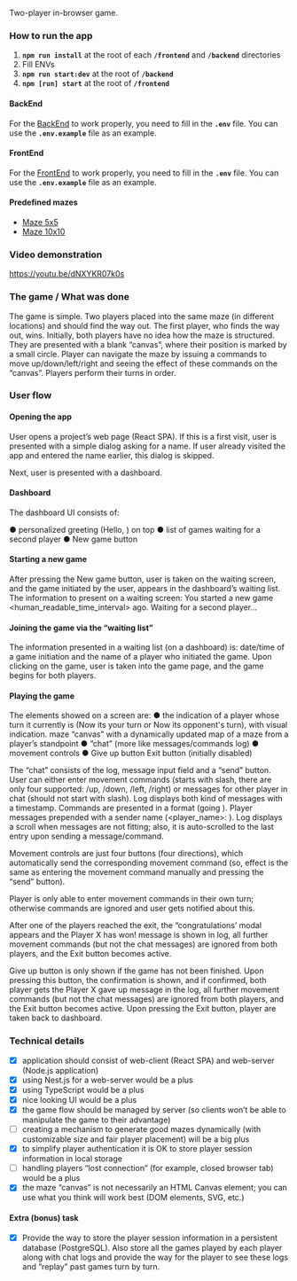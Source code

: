 Two-player in-browser game.

### How to run the app

1. **`npm run install`** at the root of each **`/frontend`** and **`/backend`** directories
2. Fill ENVs
3. **`npm run start:dev`** at the root of **`/backend`**
4. **`npm [run] start`** at the root of **`/frontend`**

#### BackEnd

For the [BackEnd](./backend) to work properly, you need to fill in the **`.env`** file. You can use the **`.env.example`** file as an example.

#### FrontEnd

For the [FrontEnd](./frontend) to work properly, you need to fill in the **`.env`** file. You can use the **`.env.example`** file as an example.

#### Predefined mazes

- [Maze 5x5](./assets/maze5x5.png)
- [Maze 10x10](./assets/maze10x10.png)

### Video demonstration

https://youtu.be/dNXYKR07k0s

### The game / What was done

The game is simple. Two players placed into the same maze (in different locations) and should find the way out. The first player, who finds the way out, wins.
Initially, both players have no idea how the maze is structured. They are presented with a blank “canvas”, where their position is marked by a small circle. Player can navigate the maze by issuing a commands to move up/down/left/right and seeing the effect of these commands on the “canvas”.
Players perform their turns in order.

### User flow

#### Opening the app

User opens a project’s web page (React SPA). If this is a first visit, user is presented with a simple dialog asking for a name. If user already visited the app and entered the name earlier, this dialog is skipped.

Next, user is presented with a dashboard.

#### Dashboard

The dashboard UI consists of:

● personalized greeting (Hello, <username>) on top
● list of games waiting for a second player
● New game button

#### Starting a new game

After pressing the New game button, user is taken on the waiting screen, and the game initiated by the user, appears in the dashboard’s waiting list. The information to present on a waiting screen: You started a new game <human_readable_time_interval> ago. Waiting for a second player…

#### Joining the game via the “waiting list”

The information presented in a waiting list (on a dashboard) is: date/time of a game initiation and the name of a player who initiated the game. Upon clicking on the game, user is taken into the game page, and the game begins for both players.

#### Playing the game

The elements showed on a screen are:
● the indication of a player whose turn it currently is (Now its your turn or Now its opponent's turn), with visual indication.
maze “canvas” with a dynamically updated map of a maze from a player’s standpoint
● “chat” (more like messages/commands log)
● movement controls
● Give up button
Exit button (initially disabled)

The “chat” consists of the log, message input field and a “send” button. User can either enter movement commands (starts with slash, there are only four supported: /up, /down, /left, /right) or messages for other player in chat (should not start with slash). Log displays both kind of messages with a timestamp. Commands are presented in a format (going <direction>). Player messages prepended with a sender name (<player_name>: <message>). Log displays a scroll when messages are not fitting; also, it is auto-scrolled to the last entry upon sending a message/command.

Movement controls are just four buttons (four directions), which automatically send the corresponding movement command (so, effect is the same as entering the movement command manually and pressing the “send” button).

Player is only able to enter movement commands in their own turn; otherwise commands are ignored and user gets notified about this.

After one of the players reached the exit, the “congratulations’ modal appears and the Player X has won! message is shown in log, all further movement commands (but not the chat messages) are ignored from both players, and the Exit button becomes active.

Give up button is only shown if the game has not been finished. Upon pressing this button, the confirmation is shown, and if confirmed, both player gets the Player X gave up message in the log, all further movement commands (but not the chat messages) are ignored from both players, and the Exit button becomes active.
Upon pressing the Exit button, player are taken back to dashboard.

### Technical details

- [x] application should consist of web-client (React SPA) and web-server (Node.js application)
- [x] using Nest.js for a web-server would be a plus
- [x] using TypeScript would be a plus
- [x] nice looking UI would be a plus
- [x] the game flow should be managed by server (so clients won’t be able to manipulate the game to their advantage)
- [ ] creating a mechanism to generate good mazes dynamically (with customizable size and fair player placement) will be a big plus
- [x] to simplify player authentication it is OK to store player session information in local storage
- [ ] handling players “lost connection” (for example, closed browser tab) would be a plus
- [x] the maze “canvas” is not necessarily an HTML Canvas element; you can use what you think will work best (DOM elements, SVG, etc.)

#### Extra (bonus) task

- [x] Provide the way to store the player session information in a persistent database (PostgreSQL). Also store all the games played by each player along with chat logs and provide the way for the player to see these logs and “replay” past games turn by turn.
